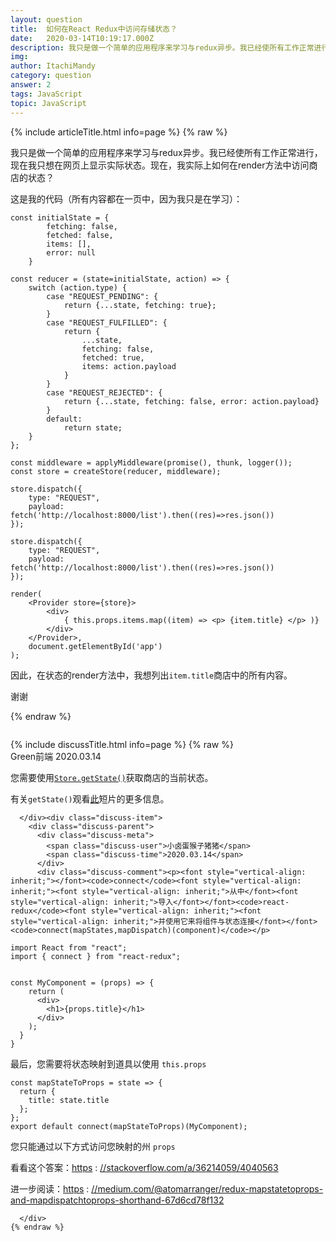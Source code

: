 ```yaml
---
layout: question
title:  如何在React Redux中访问存储状态？
date:   2020-03-14T10:19:17.000Z
description: 我只是做一个简单的应用程序来学习与redux异步。我已经使所有工作正常进行，现在我只想在网页上显示实际状态。现在，我实际上如何在render方法中访问商店...
img: 
author: ItachiMandy
category: question
answer: 2
tags: JavaScript
topic: JavaScript
---
```

<div class="article-root">
  <div class="article">
    {% include articleTitle.html info=page %}
    {% raw %}
    <div class="article-content"><p><font style="vertical-align: inherit;"><font style="vertical-align: inherit;">我只是做一个简单的应用程序来学习与redux异步。</font><font style="vertical-align: inherit;">我已经使所有工作正常进行，现在我只想在网页上显示实际状态。</font><font style="vertical-align: inherit;">现在，我实际上如何在render方法中访问商店的状态？</font></font></p>

<p><font style="vertical-align: inherit;"><font style="vertical-align: inherit;">这是我的代码（所有内容都在一页中，因为我只是在学习）：</font></font></p>

<pre><code>const initialState = {<font></font>
        fetching: false,<font></font>
        fetched: false,<font></font>
        items: [],<font></font>
        error: null<font></font>
    }<font></font>
<font></font>
const reducer = (state=initialState, action) =&gt; {<font></font>
    switch (action.type) {<font></font>
        case "REQUEST_PENDING": {<font></font>
            return {...state, fetching: true};<font></font>
        }<font></font>
        case "REQUEST_FULFILLED": {<font></font>
            return {<font></font>
                ...state,<font></font>
                fetching: false,<font></font>
                fetched: true,<font></font>
                items: action.payload<font></font>
            }<font></font>
        }<font></font>
        case "REQUEST_REJECTED": {<font></font>
            return {...state, fetching: false, error: action.payload}   <font></font>
        }<font></font>
        default: <font></font>
            return state;<font></font>
    }<font></font>
};<font></font>
<font></font>
const middleware = applyMiddleware(promise(), thunk, logger());<font></font>
const store = createStore(reducer, middleware);<font></font>
<font></font>
store.dispatch({<font></font>
    type: "REQUEST",<font></font>
    payload: fetch('http://localhost:8000/list').then((res)=&gt;res.json())<font></font>
});<font></font>
<font></font>
store.dispatch({<font></font>
    type: "REQUEST",<font></font>
    payload: fetch('http://localhost:8000/list').then((res)=&gt;res.json())<font></font>
});<font></font>
<font></font>
render(<font></font>
    &lt;Provider store={store}&gt;<font></font>
        &lt;div&gt;<font></font>
            { this.props.items.map((item) =&gt; &lt;p&gt; {item.title} &lt;/p&gt; )}<font></font>
        &lt;/div&gt;<font></font>
    &lt;/Provider&gt;,<font></font>
    document.getElementById('app')<font></font>
);<font></font>
</code></pre>

<p><font style="vertical-align: inherit;"><font style="vertical-align: inherit;">因此，在状态的render方法中，我想列出</font></font><code>item.title</code><font style="vertical-align: inherit;"><font style="vertical-align: inherit;">商店中的</font><font style="vertical-align: inherit;">所有内容</font><font style="vertical-align: inherit;">。</font></font></p>

<p><font style="vertical-align: inherit;"><font style="vertical-align: inherit;">谢谢</font></font></p></div>
    {% endraw %}
  </div>
  <p style="height: 0;width:0;overflow: hidden;"> 第1606篇《如何在React Redux中访问存储状态？》来自Winter(https://github.com/aiyld/aiyld.github.io)的站点</p>
  <div class="discuss-wrapper">
    {% include discussTitle.html info=page %}
    {% raw %}
    <div class="discuss-item">
        <div class="discuss-parent">
          <div class="discuss-meta">
            <span class="discuss-user">Green前端</span>
            <span class="discuss-time">2020.03.14</span>
          </div>
          <div class="discuss-comment"><p><font style="vertical-align: inherit;"><font style="vertical-align: inherit;">您需要使用</font></font><a href="http://redux.js.org/docs/api/Store.html#getState" rel="noreferrer"><code>Store.getState()</code></a><font style="vertical-align: inherit;"><font style="vertical-align: inherit;">获取商店的当前状态。</font></font></p>

<p><font style="vertical-align: inherit;"><font style="vertical-align: inherit;">有关</font></font><code>getState()</code><font style="vertical-align: inherit;"><font style="vertical-align: inherit;">观看</font></font><a href="https://egghead.io/lessons/javascript-redux-store-methods-getstate-dispatch-and-subscribe?course=getting-started-with-redux" rel="noreferrer"><font style="vertical-align: inherit;"><font style="vertical-align: inherit;">此</font></font></a><font style="vertical-align: inherit;"><font style="vertical-align: inherit;">短片的</font><font style="vertical-align: inherit;">更多信息</font><font style="vertical-align: inherit;">。</font></font></p></div>
        </div>
        
      </div><div class="discuss-item">
        <div class="discuss-parent">
          <div class="discuss-meta">
            <span class="discuss-user">小卤蛋猴子猪猪</span>
            <span class="discuss-time">2020.03.14</span>
          </div>
          <div class="discuss-comment"><p><font style="vertical-align: inherit;"></font><code>connect</code><font style="vertical-align: inherit;"><font style="vertical-align: inherit;">从中</font><font style="vertical-align: inherit;">导入</font></font><code>react-redux</code><font style="vertical-align: inherit;"><font style="vertical-align: inherit;">并使用它来将组件与状态连接</font></font><code>connect(mapStates,mapDispatch)(component)</code></p>

<pre><code>import React from "react";<font></font>
import { connect } from "react-redux";<font></font>
<font></font>
<font></font>
const MyComponent = (props) =&gt; {<font></font>
    return (<font></font>
      &lt;div&gt;<font></font>
        &lt;h1&gt;{props.title}&lt;/h1&gt;<font></font>
      &lt;/div&gt;<font></font>
    );<font></font>
  }<font></font>
}<font></font>
</code></pre>



<p><font style="vertical-align: inherit;"><font style="vertical-align: inherit;">最后，您需要将状态映射到道具以使用 </font></font><code>this.props</code> </p>

<pre><code>const mapStateToProps = state =&gt; {<font></font>
  return {<font></font>
    title: state.title<font></font>
  };<font></font>
};<font></font>
export default connect(mapStateToProps)(MyComponent);<font></font>
</code></pre>

<p><font style="vertical-align: inherit;"><font style="vertical-align: inherit;">您只能通过以下方式访问您映射的州  </font></font><code>props</code></p>

<p><font style="vertical-align: inherit;"><font style="vertical-align: inherit;">看看这个答案：</font><a href="https://stackoverflow.com/a/36214059/4040563"><font style="vertical-align: inherit;">https</font></a><font style="vertical-align: inherit;"> : </font></font><a href="https://stackoverflow.com/a/36214059/4040563"><font style="vertical-align: inherit;"><font style="vertical-align: inherit;">//stackoverflow.com/a/36214059/4040563</font></font></a></p>

<p><font style="vertical-align: inherit;"><font style="vertical-align: inherit;">进一步阅读：</font><a href="https://medium.com/@atomarranger/redux-mapstatetoprops-and-mapdispatchtoprops-shorthand-67d6cd78f132" rel="noreferrer"><font style="vertical-align: inherit;">https</font></a><font style="vertical-align: inherit;"> : </font></font><a href="https://medium.com/@atomarranger/redux-mapstatetoprops-and-mapdispatchtoprops-shorthand-67d6cd78f132" rel="noreferrer"><font style="vertical-align: inherit;"><font style="vertical-align: inherit;">//medium.com/@atomarranger/redux-mapstatetoprops-and-mapdispatchtoprops-shorthand-67d6cd78f132</font></font></a></p></div>
        </div>
        
      </div>
    {% endraw %}
  </div>
<div>
